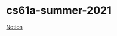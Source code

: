 # cs61a-summer-2021

[Notion](https://scented-minnow-9f1.notion.site/CS-61A-Summer-2021-12e91f96eaa74e859be7527f7caf83c3)
